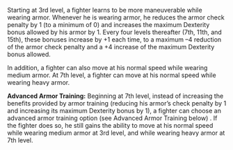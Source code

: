 Starting at 3rd level, a fighter learns to be more maneuverable while wearing armor. Whenever he is wearing armor, he reduces the armor check penalty by 1 (to a minimum of 0) and increases the maximum Dexterity bonus allowed by his armor by 1. Every four levels thereafter (7th, 11th, and 15th), these bonuses increase by +1 each time, to a maximum –4 reduction of the armor check penalty and a +4 increase of the maximum Dexterity bonus allowed.

In addition, a fighter can also move at his normal speed while wearing medium armor. At 7th level, a fighter can move at his normal speed while wearing heavy armor.

**Advanced Armor Training:** Beginning at 7th level, instead of increasing the benefits provided by armor training (reducing his armor’s check penalty by 1 and increasing its maximum Dexterity bonus by 1), a fighter can choose an advanced armor training option (see Advanced Armor Training below) . If the fighter does so, he still gains the ability to move at his normal speed while wearing medium armor at 3rd level, and while wearing heavy armor at 7th level.